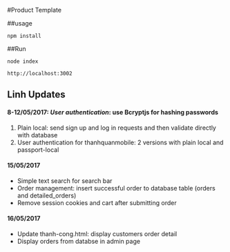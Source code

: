 #Product Template

##usage
``` 
npm install
```

##Run
``` 
node index

http://localhost:3002
```
## Linh Updates
#### 8-12/05/2017:  *User authentication*: use Bcryptjs for hashing passwords
1. Plain local: send sign up and log in requests and then validate directly with database 
2. User authentication for thanhquanmobile: 2 versions with plain local and passport-local

#### 15/05/2017
* Simple text search for search bar 
* Order management: insert successful order to database table (orders and detailed_orders)
* Remove session cookies and cart after submitting order

#### 16/05/2017
* Update thanh-cong.html: display customers order detail
* Display orders from databse in admin page

